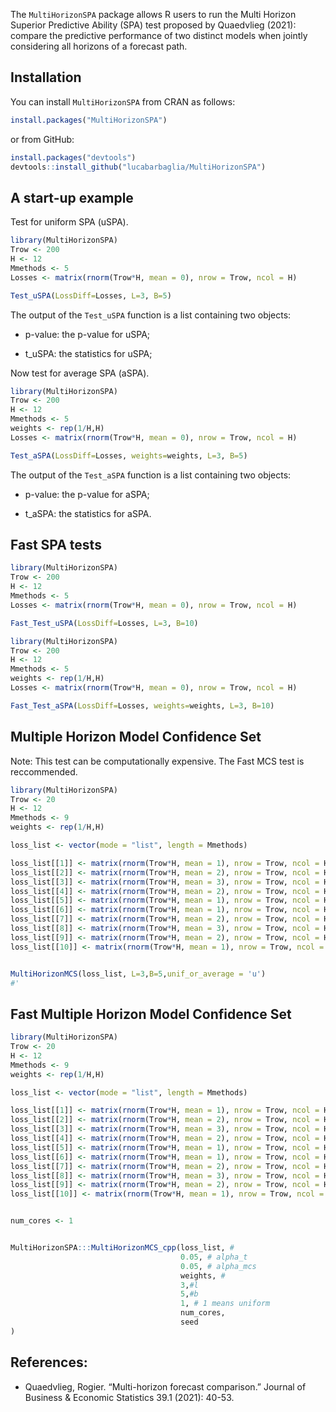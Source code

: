 
<!-- README.md is generated from README.Rmd. Please edit that file -->

The `MultiHorizonSPA` package allows R users to run the Multi Horizon
Superior Predictive Ability (SPA) test proposed by Quaedvlieg (2021):
compare the predictive performance of two distinct models when jointly
considering all horizons of a forecast path.

## Installation

You can install `MultiHorizonSPA` from CRAN as follows:

``` r
install.packages("MultiHorizonSPA")
```

or from GitHub:

``` r
install.packages("devtools")
devtools::install_github("lucabarbaglia/MultiHorizonSPA")
```

## A start-up example

Test for uniform SPA (uSPA).

``` r
library(MultiHorizonSPA)
Trow <- 200 
H <- 12
Mmethods <- 5
Losses <- matrix(rnorm(Trow*H, mean = 0), nrow = Trow, ncol = H)

Test_uSPA(LossDiff=Losses, L=3, B=5)
```

The output of the `Test_uSPA` function is a list containing two objects:

  - p-value: the p-value for uSPA;

  - t\_uSPA: the statistics for uSPA;

Now test for average SPA (aSPA).

``` r
library(MultiHorizonSPA)
Trow <- 200 
H <- 12
Mmethods <- 5
weights <- rep(1/H,H)
Losses <- matrix(rnorm(Trow*H, mean = 0), nrow = Trow, ncol = H)

Test_aSPA(LossDiff=Losses, weights=weights, L=3, B=5)
```

The output of the `Test_aSPA` function is a list containing two objects:

  - p-value: the p-value for aSPA;

  - t\_aSPA: the statistics for aSPA.


## Fast SPA tests


``` r
library(MultiHorizonSPA)
Trow <- 200 
H <- 12
Mmethods <- 5
Losses <- matrix(rnorm(Trow*H, mean = 0), nrow = Trow, ncol = H)

Fast_Test_uSPA(LossDiff=Losses, L=3, B=10)
```


``` r
library(MultiHorizonSPA)
Trow <- 200 
H <- 12
Mmethods <- 5
weights <- rep(1/H,H)
Losses <- matrix(rnorm(Trow*H, mean = 0), nrow = Trow, ncol = H)

Fast_Test_aSPA(LossDiff=Losses, weights=weights, L=3, B=10)
```


## Multiple Horizon Model Confidence Set

Note: This test can be computationally expensive. The Fast MCS test is reccommended.

``` r
library(MultiHorizonSPA)
Trow <- 20 
H <- 12
Mmethods <- 9
weights <- rep(1/H,H)

loss_list <- vector(mode = "list", length = Mmethods)

loss_list[[1]] <- matrix(rnorm(Trow*H, mean = 1), nrow = Trow, ncol = H)
loss_list[[2]] <- matrix(rnorm(Trow*H, mean = 2), nrow = Trow, ncol = H)
loss_list[[3]] <- matrix(rnorm(Trow*H, mean = 3), nrow = Trow, ncol = H)
loss_list[[4]] <- matrix(rnorm(Trow*H, mean = 2), nrow = Trow, ncol = H)
loss_list[[5]] <- matrix(rnorm(Trow*H, mean = 1), nrow = Trow, ncol = H)
loss_list[[6]] <- matrix(rnorm(Trow*H, mean = 1), nrow = Trow, ncol = H)
loss_list[[7]] <- matrix(rnorm(Trow*H, mean = 2), nrow = Trow, ncol = H)
loss_list[[8]] <- matrix(rnorm(Trow*H, mean = 3), nrow = Trow, ncol = H)
loss_list[[9]] <- matrix(rnorm(Trow*H, mean = 2), nrow = Trow, ncol = H)
loss_list[[10]] <- matrix(rnorm(Trow*H, mean = 1), nrow = Trow, ncol = H)


MultiHorizonMCS(loss_list, L=3,B=5,unif_or_average = 'u')
#'
```


## Fast Multiple Horizon Model Confidence Set


``` r
library(MultiHorizonSPA)
Trow <- 20 
H <- 12
Mmethods <- 9
weights <- rep(1/H,H)

loss_list <- vector(mode = "list", length = Mmethods)

loss_list[[1]] <- matrix(rnorm(Trow*H, mean = 1), nrow = Trow, ncol = H)
loss_list[[2]] <- matrix(rnorm(Trow*H, mean = 2), nrow = Trow, ncol = H)
loss_list[[3]] <- matrix(rnorm(Trow*H, mean = 3), nrow = Trow, ncol = H)
loss_list[[4]] <- matrix(rnorm(Trow*H, mean = 2), nrow = Trow, ncol = H)
loss_list[[5]] <- matrix(rnorm(Trow*H, mean = 1), nrow = Trow, ncol = H)
loss_list[[6]] <- matrix(rnorm(Trow*H, mean = 1), nrow = Trow, ncol = H)
loss_list[[7]] <- matrix(rnorm(Trow*H, mean = 2), nrow = Trow, ncol = H)
loss_list[[8]] <- matrix(rnorm(Trow*H, mean = 3), nrow = Trow, ncol = H)
loss_list[[9]] <- matrix(rnorm(Trow*H, mean = 2), nrow = Trow, ncol = H)
loss_list[[10]] <- matrix(rnorm(Trow*H, mean = 1), nrow = Trow, ncol = H)


num_cores <- 1


MultiHorizonSPA:::MultiHorizonMCS_cpp(loss_list, #
                                      0.05, # alpha_t
                                      0.05, # alpha_mcs
                                      weights, #
                                      3,#l
                                      5,#b
                                      1, # 1 means uniform
                                      num_cores,
                                      seed
)
```






## References:

  - Quaedvlieg, Rogier. “Multi-horizon forecast comparison.” Journal of
    Business & Economic Statistics 39.1 (2021): 40-53.
